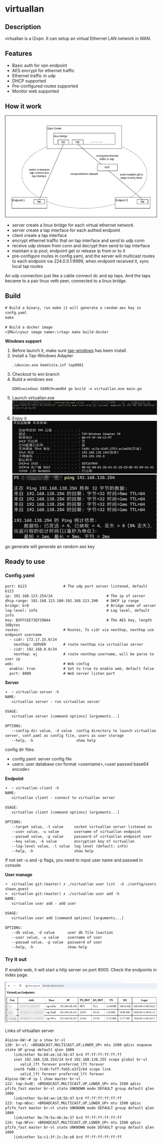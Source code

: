 # virtuallan
## Description
virtuallan is a l2vpn. It can setup an virtual Ethernet LAN network in WAN.

## Features
* Basic auth for vpn endpoint
* AES encrypt for ethernet traffic
* Ethernet traffic in udp
* DHCP supported
* Pre-configured routes supported
* Monitor web supported

## How it work
![architecture](./docs/statics/architecture.png)
* server create a linux bridge for each virtual ethernet network
* server create a tap interface for each authed endpoint
* client create a tap interface
* encrypt ethernet traffic that on tap interface and send to udp conn
* receive udp stream from conn and decrypt then send to tap interface
* maintain a ip pool, endpoint get or release ip from or to it
* pre-configure routes in config.yaml, and the server will multicast
  routes to each endpoint via 224.0.0.1:9999, when endpoint received
  it, sync local tap routes

An udp connection just like a cable connect dc and ep taps. And the taps became to a pair linux veth peer, connected to a linux bridge.

## Build

```
# Build a binary, run make it will generate a random aes key in confg.yaml
make

# Build a docker image
>IMG=\<your image name>:\<tag> make build-docker
```

**Windows support**

1. Before launch it, make sure [tap-windows](https://github.com/OpenVPN/tap-windows6) has been install.
2. Install a Tap-Windows Adapter
   ```
   .\devcon.exe OemVista.inf tap0901
   ```
3. Checkout to win branch
4. Build a windows exe
   ```
   GOOS=windows GOARCH=amd64 go build -o virtuallan.exe main.go
   ```
5. Launch virtuallan.exe
   ![](./docs/statics/login.png)
6. Enjoy it
   ![](./docs/statics/ip.png)
   ![](./docs/statics/ping.png)

go generate will generate an random aes key

## Ready to use

### Config.yaml

```
port: 6123                 # The udp port server listened, default 6123
ip: 192.168.123.254/24                         # The ip of server
dhcp-range: 192.168.123.100-192.168.123.200    # DHCP ip range
bridge: br0                                    # Bridge name of server
log-level: info                                # Log level, default info
key: B5FFCEE73EF298A4                          # The AES key, length 16Bytes
routes:                    # Routes, To cidr via nexthop, nexthop use endpoint username
  - cidr: 172.17.15.0/24
    nexthop: SERVER        # route nexthop via virtuallan server
  - cidr: 192.168.0.0/24
    nexthop: wj            # route nexthop username, will be parse to user ip
web:                       # Web config
  enable: true             # Set to true to enable web, default false
  port: 8000               # Web server listen port
```

**Server**
```
➜  ~ virtuallan server -h
NAME:
   virtuallan server - run virtuallan server

USAGE:
   virtuallan server [command options] [arguments...]

OPTIONS:
   --config-dir value, -d value  config directory to launch virtuallan server, conf.yaml as config file, users as user storage
   --help, -h                    show help
```

config dir files:
* config.yaml: server config file
* users: user database csv format \<username>,\<user passwd base64 encode>

**Endpoint**
```
➜  ~ virtuallan client -h
NAME:
   virtuallan client - connect to virtuallan server

USAGE:
   virtuallan client [command options] [arguments...]

OPTIONS:
   --target value, -t value     socket virtuallan server listened on
   --user value, -u value       username of virtuallan endpoint
   --passwd value, -p value     password of virtuallan endpoint user
   --key value, -k value        encryption key of virtuallan
   --log-level value, -l value  log level (default: info)
   --help, -h                   show help
```

If not set -u and -p flags, you need to input user name and passwd in console

**User manage**

```
➜  virtuallan git:(master) ✗ ./virtuallan user list  -d ./config/users
shawn,guest
➜  virtuallan git:(master) ✗ ./virtuallan user add -h
NAME:
   virtuallan user add - add user

USAGE:
   virtuallan user add [command options] [arguments...]

OPTIONS:
   --db value, -d value      user db file loaction
   --user value, -u value    username of user
   --passwd value, -p value  password of user
   --help, -h                show help
```

### Try it out

If enable web, it will start a http server on port 8000. Check the endpoints in index page.

![monitor](./docs/statics/endpoints.png)

Links of virtuallan server
```
Alpine-GW:~# ip a show br-vl
120: br-vl: <BROADCAST,MULTICAST,UP,LOWER_UP> mtu 1500 qdisc noqueue state UP group default qlen 1000
    link/ether 9a:6d:ae:1d:5b:47 brd ff:ff:ff:ff:ff:ff
    inet 192.168.138.254/24 brd 192.168.138.255 scope global br-vl
       valid_lft forever preferred_lft forever
    inet6 fe80::7c46:faff:feb5:e372/64 scope link 
       valid_lft forever preferred_lft forever
Alpine-GW:~# ip l show master br-vl
122: tap-XudE: <BROADCAST,MULTICAST,UP,LOWER_UP> mtu 1500 qdisc pfifo_fast master br-vl state UNKNOWN mode DEFAULT group default qlen 1000
    link/ether 9a:6d:ae:1d:5b:47 brd ff:ff:ff:ff:ff:ff
123: tap-mDuc: <BROADCAST,MULTICAST,UP,LOWER_UP> mtu 1500 qdisc pfifo_fast master br-vl state UNKNOWN mode DEFAULT group default qlen 1000
    link/ether 9e:76:5a:46:3e:37 brd ff:ff:ff:ff:ff:ff
124: tap-NFvv: <BROADCAST,MULTICAST,UP,LOWER_UP> mtu 1500 qdisc pfifo_fast master br-vl state UNKNOWN mode DEFAULT group default qlen 1000
    link/ether 5a:c1:3f:2c:2e:e8 brd ff:ff:ff:ff:ff:ff
```
